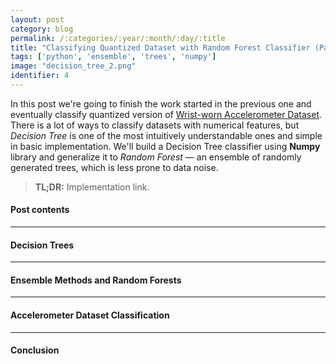 ```yaml
---
layout: post
category: blog
permalink: /:categories/:year/:month/:day/:title
title: "Classifying Quantized Dataset with Random Forest Classifier (Part 2)"
tags: ['python', 'ensemble', 'trees', 'numpy']
image: "decision_tree_2.png"
identifier: 4
---
```


In this post we're going to finish the work started in the previous one and
eventually classify quantized version of [Wrist-worn Accelerometer Dataset](https://archive.ics.uci.edu/ml/datasets/Dataset+for+ADL+Recognition+with+Wrist-worn+Accelerometer). There is a lot of ways to classify datasets with numerical features, but
 _Decision Tree_ is one of the most intuitively understandable ones and simple
 in basic implementation.  We'll build a Decision Tree classifier using
 **Numpy** library and generalize it to _Random Forest_ &mdash; an ensemble of
randomly generated trees, which is less prone to data noise.

<!--more-->

<blockquote class="tip">
<strong>TL;DR:</strong> Implementation link.
</blockquote>

<div class="list-of-contents">
  <h4>Post contents</h4>
  <ul></ul>
</div>

<hr class="with-margin">
<h4 class="header" id="intro">Decision Trees</h4>

<hr class="with-margin">
<h4 class="header" id="ensemble">Ensemble Methods and Random Forests</h4>

<hr class="with-margin">
<h4 class="header" id="dataset">Accelerometer Dataset Classification</h4>

<hr class="with-margin">
<h4 class="header" id="outro">Conclusion</h4>
